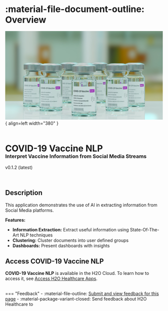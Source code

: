 # :material-file-document-outline: Overview 

![](covid_19_vaccine_nlp_assets/covid_19_vaccine_nlp_logo.png){ align=left width="380" }
<h1 style="margin-bottom: -25px; margin-top: 55px;">COVID-19 Vaccine NLP</h1>
<h3>Interpret Vaccine Information from Social Media Streams</h3>

v0.1.2 (latest)

</br>

## Description

This application demonstrates the use of AI in extracting information from Social Media platforms.

**Features:**

- **Information Extraction:** Extract useful information using State-Of-The-Art NLP techniques
- **Clustering:** Cluster documents into user defined groups
- **Dashboards:** Present dashboards with insights


## Access COVID-19 Vaccine NLP

**COVID-19 Vaccine NLP** is available in the H2O Cloud. To learn how to access it, see [Access H2O Healthcare Apps]().


<br>
=== "Feedback"
    - :material-file-outline: <a href="" target="_blank">Submit and view feedback for this page</a>
    - :material-package-variant-closed: Send feedback about H2O Healthcare to <trushant.kalyanpur@h2o.ai>
